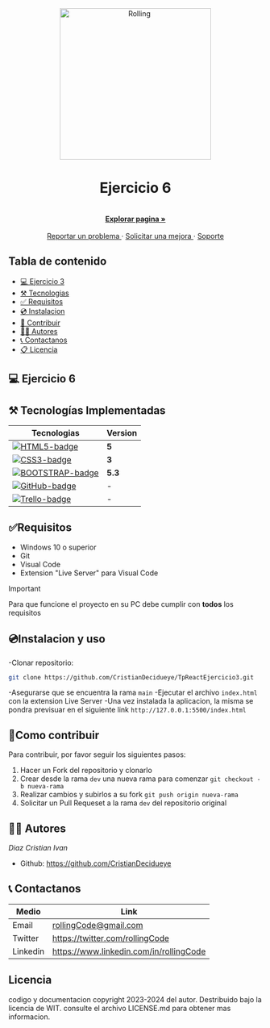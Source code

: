 <!-- Proyect Logo -->
<div align= "center">
    <a href='https://ejercicio3-tp6-react.netlify.app'>
    <img src='https://lh3.googleusercontent.com/proxy/RqstwJgG8OUEvrDMw8LE8We7bBHDP-PyxgECbFOxx5HhwQ3CRpD7Gpf8GxE3c-p_9OL0UGB1MQf1UfmoenZMIBfO2GBhIwybQtWJHuBP9gLYs86n-XBS2Ln92f3Xmg' alt='Rolling ' width='300' />
    </a>
    <h1>Ejercicio 6</h1>
    <p>
    <br>
    <a href='https://ejercicio3-tp6-react.netlify.app'>
    <strong>Explorar pagina » </strong>
    </a>
    <br>
    <br>
    <a href='https://ejercicio3-tp6-react.netlify.app'>
    Reportar un problema
    </a>
    ·
    <a href='https://ejercicio3-tp6-react.netlify.app'>
    Solicitar una mejora
    </a>
    ·
    <a href='https://ejercicio3-tp6-react.netlify.app'>
    Soporte
    </a>
    </p>
</div>

## Tabla de contenido

- [💻 Ejercicio 3](#💻-Ejercicio-6)
- [⚒️ Tecnologias](#⚒️-tecnologías-implementadas)
- [✅ Requisitos](#✅requisitos)
- [💿 Instalacion](#💿instalacion-y-uso)
- [🤝 Contribuir](#🤝como-contribuir)
- [👩‍💻 Autores](#👩‍💻-autores)
- [📞 Contactanos](#📞-contactanos)
- [📋 Licencia](#licencia)

## 💻 Ejercicio 6


## ⚒️ Tecnologías Implementadas

| Tecnologias                         | Version |
| ----------------------------------- | ------- |
| [![HTML5-badge]][HTML-url]          | **5**   |
| [![CSS3-badge]][CSS3-url]           | **3**   |
| [![BOOTSTRAP-badge]][BOOTSTRAP-url] | **5.3** |
| [![GitHub-badge]][GitHub-url]       | -       |
| [![Trello-badge]][Trello-url]       | -       |

## ✅Requisitos

- Windows 10 o superior
- Git
- Visual Code
- Extension "Live Server" para Visual Code

> [!IMPORTANT]
> Para que funcione el proyecto en su PC debe cumplir con **todos** los requisitos

## 💿Instalacion y uso

-Clonar repositorio:

```bash
git clone https://github.com/CristianDecidueye/TpReactEjercicio3.git
```

-Asegurarse que se encuentra la rama `main`
-Ejecutar el archivo `index.html` con la extension Live Server
-Una vez instalada la aplicacion, la misma se pondra previsuar en el siguiente link `http://127.0.0.1:5500/index.html`

## 🤝Como contribuir

Para contribuir, por favor seguir los siguientes pasos:

1. Hacer un Fork del repositorio y clonarlo
2. Crear desde la rama `dev` una nueva rama para comenzar `git checkout -b nueva-rama`
3. Realizar cambios y subirlos a su fork `git push origin nueva-rama`
4. Solicitar un Pull Requeset a la rama `dev` del repositorio original

## 👩‍💻 Autores

_Diaz Cristian Ivan_

- Github: https://github.com/CristianDecidueye

## 📞 Contactanos

| Medio    | Link                                    |
| -------- | --------------------------------------- |
| Email    | rollingCode@gmail.com                   |
| Twitter  | https://twitter.com/rollingCode         |
| Linkedin | https://www.linkedin.com/in/rollingCode |

## Licencia

codigo y documentacion copyright 2023-2024 del autor. Destribuido bajo la licencia de WIT. consulte el archivo LICENSE.md para obtener mas informacion.


[HTML5-badge]: https://img.shields.io/badge/HTML5-E34F26?style=for-the-badge&logo=html5&logoColor=white
[HTML-url]: https://html.com/tags/
[CSS3-badge]: https://img.shields.io/badge/CSS3-1572B6?style=for-the-badge&logo=css3&logoColor=white
[CSS3-url]: https://www.w3.org/Style/CSS/
[BOOTSTRAP-badge]: https://img.shields.io/badge/Bootstrap-563D7C?style=for-the-badge&logo=bootstrap&logoColor=white
[BOOTSTRAP-url]: https://getbootstrap.com/
[GitHub-badge]: https://img.shields.io/badge/GitHub-100000?style=for-the-badge&logo=github&logoColor=white
[GitHub-url]: https://github.com/
[Trello-badge]: https://img.shields.io/badge/Trello-0052CC?style=for-the-badge&logo=trello&logoColor=white
[Trello-url]: https://trello.com/
